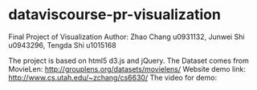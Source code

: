 # dataviscourse-pr-visualization
Final Project of Visualization
Author: Zhao Chang u0931132, Junwei Shi u0943296, Tengda Shi u1015168

The project is based on html5 d3.js and jQuery.
The Dataset comes from MovieLen: http://grouplens.org/datasets/movielens/
Website demo link: http://www.cs.utah.edu/~zchang/cs6630/
The video for demo: 

